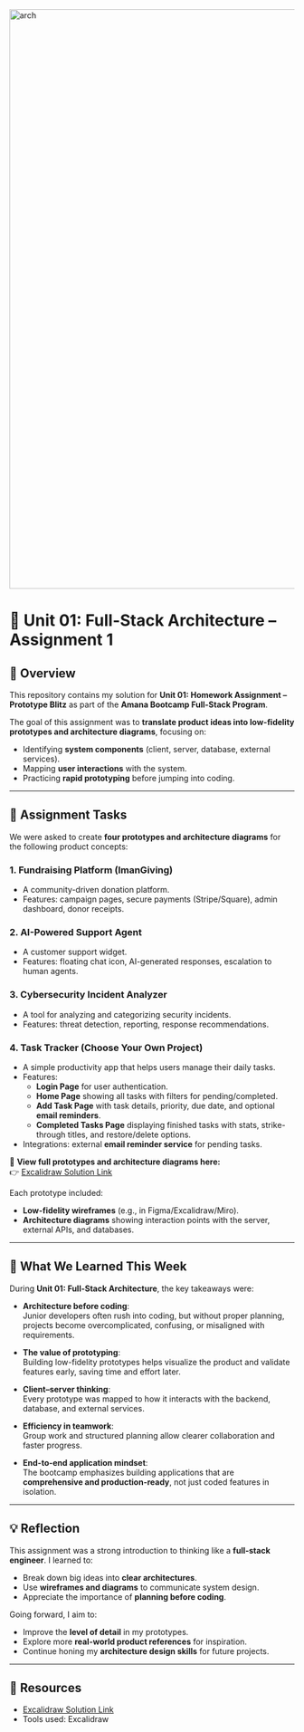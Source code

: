 <img width="1024" height="1024" alt="arch" src="https://github.com/user-attachments/assets/f8b2bc8b-5b63-4679-93b7-a9b1b6ad7124" />



# 📘 Unit 01: Full-Stack Architecture – Assignment 1  

## 📌 Overview  
This repository contains my solution for **Unit 01: Homework Assignment – Prototype Blitz** as part of the **Amana Bootcamp Full-Stack Program**.  

The goal of this assignment was to **translate product ideas into low-fidelity prototypes and architecture diagrams**, focusing on:  
- Identifying **system components** (client, server, database, external services).  
- Mapping **user interactions** with the system.  
- Practicing **rapid prototyping** before jumping into coding.  

---

## 📝 Assignment Tasks  
We were asked to create **four prototypes and architecture diagrams** for the following product concepts:  

### 1. Fundraising Platform (ImanGiving)  
- A community-driven donation platform.  
- Features: campaign pages, secure payments (Stripe/Square), admin dashboard, donor receipts.  

### 2. AI-Powered Support Agent  
- A customer support widget.  
- Features: floating chat icon, AI-generated responses, escalation to human agents.  

### 3. Cybersecurity Incident Analyzer  
- A tool for analyzing and categorizing security incidents.  
- Features: threat detection, reporting, response recommendations.  

### 4. Task Tracker (Choose Your Own Project)  
- A simple productivity app that helps users manage their daily tasks.  
- Features:  
  - **Login Page** for user authentication.  
  - **Home Page** showing all tasks with filters for pending/completed.  
  - **Add Task Page** with task details, priority, due date, and optional **email reminders**.  
  - **Completed Tasks Page** displaying finished tasks with stats, strike-through titles, and restore/delete options.  
- Integrations: external **email reminder service** for pending tasks.  

📌 **View full prototypes and architecture diagrams here:**  
👉 [Excalidraw Solution Link](https://excalidraw.com/#json=pH5HPelvDjuAOF8_AsJla,TZj5OVxrOjA5aFRy5Vq3Ew)  

Each prototype included:  
- **Low-fidelity wireframes** (e.g., in Figma/Excalidraw/Miro).  
- **Architecture diagrams** showing interaction points with the server, external APIs, and databases.  

---

## 🎯 What We Learned This Week  

During **Unit 01: Full-Stack Architecture**, the key takeaways were:  

- **Architecture before coding**:  
  Junior developers often rush into coding, but without proper planning, projects become overcomplicated, confusing, or misaligned with requirements.  

- **The value of prototyping**:  
  Building low-fidelity prototypes helps visualize the product and validate features early, saving time and effort later.  

- **Client–server thinking**:  
  Every prototype was mapped to how it interacts with the backend, database, and external services.  

- **Efficiency in teamwork**:  
  Group work and structured planning allow clearer collaboration and faster progress.  

- **End-to-end application mindset**:  
  The bootcamp emphasizes building applications that are **comprehensive and production-ready**, not just coded features in isolation.  

---

## 💡 Reflection  

This assignment was a strong introduction to thinking like a **full-stack engineer**. I learned to:  
- Break down big ideas into **clear architectures**.  
- Use **wireframes and diagrams** to communicate system design.  
- Appreciate the importance of **planning before coding**.  

Going forward, I aim to:  
- Improve the **level of detail** in my prototypes.  
- Explore more **real-world product references** for inspiration.  
- Continue honing my **architecture design skills** for future projects.  

---

## 🔗 Resources  
- [Excalidraw Solution Link](https://excalidraw.com/#json=pH5HPelvDjuAOF8_AsJla,TZj5OVxrOjA5aFRy5Vq3Ew)  
- Tools used: Excalidraw
